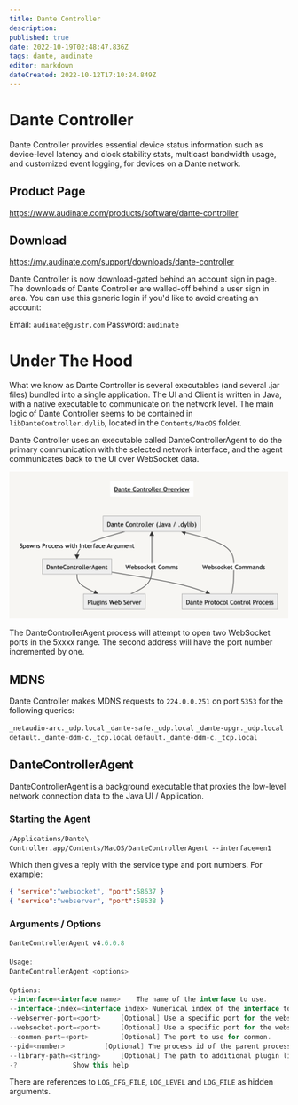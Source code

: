 ```yaml
---
title: Dante Controller
description: 
published: true
date: 2022-10-19T02:48:47.836Z
tags: dante, audinate
editor: markdown
dateCreated: 2022-10-12T17:10:24.849Z
---
```


# Dante Controller
Dante Controller provides essential device status information such as device-level latency and clock stability stats, multicast bandwidth usage, and customized event logging, for devices on a Dante network.

## Product Page
https://www.audinate.com/products/software/dante-controller

## Download
https://my.audinate.com/support/downloads/dante-controller

Dante Controller is now download-gated behind an account sign in page.
The downloads of Dante Controller are walled-off behind a user sign in area. You can use this generic login if you'd like to avoid creating an account: 

Email: `audinate@gustr.com`
Password: `audinate`

# Under The Hood
What we know as Dante Controller is several executables (and several .jar files) bundled into a single application. The UI and Client is written in Java, with a native executable to communicate on the network level. The main logic of Dante Controller seems to be contained in `libDanteController.dylib`, located in the `Contents/MacOS` folder.

Dante Controller uses an executable called DanteControllerAgent to do the primary communication with the selected network interface, and the agent communicates back to the UI over WebSocket data.

![dante-controller-tech-overview.png](/dante-controller-tech-overview.png)

The DanteControllerAgent process will attempt to open two WebSocket ports in the 5xxxx range. The second address will have the port number incremented by one.

## MDNS
Dante Controller makes MDNS requests to `224.0.0.251` on port `5353` for the following queries:

`_netaudio-arc._udp.local`
`_dante-safe._udp.local`
`_dante-upgr._udp.local`
`default._dante-ddm-c._tcp.local`
`default._dante-ddm-c._tcp.local`

## DanteControllerAgent
DanteControllerAgent is a background executable that proxies the low-level network connection data to the Java UI / Application.

### Starting the Agent

`/Applications/Dante\ Controller.app/Contents/MacOS/DanteControllerAgent --interface=en1`

Which then gives a reply with the service type and port numbers. For example:

```json
{ "service":"websocket", "port":58637 }
{ "service":"webserver", "port":58638 }
```

### Arguments / Options

```java
DanteControllerAgent v4.6.0.8

Usage:
DanteControllerAgent <options>

Options:
--interface=<interface name>	The name of the interface to use.
--interface-index=<interface index>	Numerical index of the interface to use.
--webserver-port=<port>		[Optional] Use a specific port for the webserver.
--websocket-port=<port>		[Optional] Use a specific port for the websocket server.
--conmon-port=<port>		[Optional] The port to use for conmon.
--pid=<number>			[Optional] The process id of the parent process. The agent will terminate if the parent is not longer running.
--library-path=<string>		[Optional] The path to additional plugin libraries to search.
-?				Show this help
```


There are references to `LOG_CFG_FILE`,  `LOG_LEVEL` and `LOG_FILE` as hidden arguments.